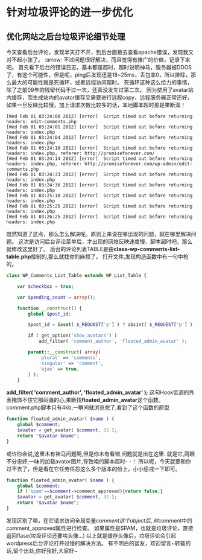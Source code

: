# 针对垃圾评论的进一步优化

## 优化网站之后台垃圾评论细节处理

今天查看后台评论，发现半天打不开，到后台面板去查看apache错误，发现我又对不起小张了。 :arrow: 不过问题很好解决，而且觉得有推广的价值，记录下来吧。 首先看下后台的错误日志，基本都是超时，超时说明神马，服务器被DDOS了，有这个可能性，但是呢，ping后发现还是18~25ms，丢包率0，所以排除，那么最大的可能性就是死循环，或者远程访问超时。 死循环这种这么给力的事情，除了之前09年的残留代码干过一次，还真没发生过第二次。 因为使用了avatar站内缓存，而生成站内的avator缓存又需要进行远程copy，远程服务器正常还好，如果一旦反映比较慢，加上请求次数比较多的话，本地脚本超时那是果断滴！

```text
[Wed Feb 01 03:24:00 2012] [error]  Script timed out before returning headers: edit-comments.php
[Wed Feb 01 03:24:01 2012] [error]  Script timed out before returning headers: index.php
[Wed Feb 01 03:24:04 2012] [error]  Script timed out before returning headers: index.php
[Wed Feb 01 03:24:10 2012] [error]  Script timed out before returning headers: index.php, referer: http://promiseforever.com/
[Wed Feb 01 03:24:14 2012] [error]  Script timed out before returning headers: index.php, referer: http://promiseforever.com/wp-admin/edit-comments.php
[Wed Feb 01 03:24:33 2012] [error]  Script timed out before returning headers: index.php
[Wed Feb 01 03:24:36 2012] [error]  Script timed out before returning headers: index.php
[Wed Feb 01 03:25:18 2012] [error]  Script timed out before returning headers: index.php
[Wed Feb 01 03:25:25 2012] [error]  Script timed out before returning headers: index.php
[Wed Feb 01 03:26:25 2012] [error]  Script timed out before returning headers: index.php
```

既然知道了这点，那么怎么解决呢。原则上来说在哪出现的问题，就在哪里解决问题。 这次是访问后台评论菜单后，才出现的网站反映速度慢、脚本超时吧，那么就修改这里好了。 后台的评论列表TABLE是由**class-wp-comments-list-table.php**控制的,那么就找你的麻烦了。 打开文件,发现构造函数中有一句中枪的。

```php
class WP_Comments_List_Table extends WP_List_Table {

	var $checkbox = true;

	var $pending_count = array();

	function __construct() {
		global $post_id;

		$post_id = isset( $_REQUEST['p'] ) ? absint( $_REQUEST['p'] ) : 0;

		if ( get_option('show_avatars') )
			add_filter( 'comment_author', 'floated_admin_avatar' );

		parent::__construct( array(
			'plural' => 'comments',
			'singular' => 'comment',
			'ajax' => true,
		) );
	}
```

**add_filter( 'comment_author', 'floated_admin_avatar' );** 这句Hook低调的外表掩饰不住它那闷骚的心,果断找**floated_admin_avatar**这个函数。 comment.php脚本只有4kb,一瞬间就浏览完了,看到了这个函数的原型

```php
function floated_admin_avatar( $name ) {
	global $comment;
	$avatar = get_avatar( $comment, 32 );
	return "$avatar $name";
}
```

或许你会说,这里木有神马问题啊,但是你木有看错,问题就是出在这里. 就是它,两眼不分忠奸,一味的加载avator图片,导致咱的脚本超时- -！ 所以呢，今天就要和你过不去了，但是看在它任劳任怨这么多个版本的份上，小小惩戒一下即可。

```php
function floated_admin_avatar( $name ) {
	global $comment;
	if ('spam'==$comment->comment_approved){return false;}
	$avatar = get_avatar( $comment, 32 );
	return "$avatar $name";
}
```

发现区别了嘛，在它请求访问全局变量$comment这个object后,对$comment中的comment_approved属性进行检查。 如果属性是SPAM，也就是垃圾评论，直接返回flase(垃圾评论还要啥头像...) 以上就是缓存头像后，垃圾评论会引起wordpress后台评论打开过慢的解决方法。 有不明白的盆友，欢迎留言~转载的话,留个出处,你好我好,大家好~

